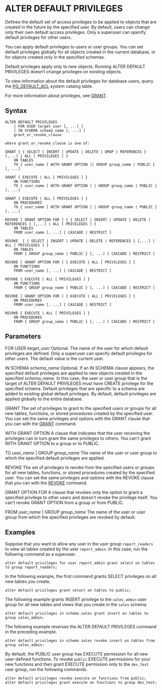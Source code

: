 # ALTER DEFAULT PRIVILEGES<a name="r_ALTER_DEFAULT_PRIVILEGES"></a>

Defines the default set of access privileges to be applied to objects that are created in the future by the specified user\. By default, users can change only their own default access privileges\. Only a superuser can specify default privileges for other users\.

You can apply default privileges to users or user groups\. You can set default privileges globally for all objects created in the current database, or for objects created only in the specified schemas\. 

Default privileges apply only to new objects\. Running ALTER DEFAULT PRIVILEGES doesn’t change privileges on existing objects\.

To view information about the default privileges for database users, query the [PG\_DEFAULT\_ACL](r_PG_DEFAULT_ACL.md) system catalog table\. 

For more information about privileges, see [GRANT](r_GRANT.md)\.

## Syntax<a name="r_ALTER_DEFAULT_PRIVILEGES-synopsis"></a>

```
ALTER DEFAULT PRIVILEGES
    [ FOR USER target_user [, ...] ]
    [ IN SCHEMA schema_name [, ...] ]
    grant_or_revoke_clause

where grant_or_revoke_clause is one of:

GRANT { { SELECT | INSERT | UPDATE | DELETE | DROP | REFERENCES } [,...] | ALL [ PRIVILEGES ] } 
	ON TABLES 
	TO { user_name [ WITH GRANT OPTION ]| GROUP group_name | PUBLIC } [, ...]	 

GRANT { EXECUTE | ALL [ PRIVILEGES ] } 
	ON FUNCTIONS 
	TO { user_name [ WITH GRANT OPTION ] | GROUP group_name | PUBLIC } [, ...]
            
GRANT { EXECUTE | ALL [ PRIVILEGES ] } 
	ON PROCEDURES 
	TO { user_name [ WITH GRANT OPTION ] | GROUP group_name | PUBLIC } [, ...]            

REVOKE [ GRANT OPTION FOR ] { { SELECT | INSERT | UPDATE | DELETE | REFERENCES } [,...] | ALL [ PRIVILEGES ] } 
	ON TABLES 
	FROM user_name [, ...] [ CASCADE | RESTRICT ]

REVOKE  { { SELECT | INSERT | UPDATE | DELETE | REFERENCES } [,...] | ALL [ PRIVILEGES ] } 
	ON TABLES 
	FROM { GROUP group_name | PUBLIC } [, ...] [ CASCADE | RESTRICT ]

REVOKE [ GRANT OPTION FOR ] { EXECUTE | ALL [ PRIVILEGES ] } 
	ON FUNCTIONS 
	FROM user_name [, ...] [ CASCADE | RESTRICT ]

REVOKE { EXECUTE | ALL [ PRIVILEGES ] } 
	ON FUNCTIONS 
	FROM { GROUP group_name | PUBLIC } [, ...] [ CASCADE | RESTRICT ]       

REVOKE [ GRANT OPTION FOR ] { EXECUTE | ALL [ PRIVILEGES ] } 
	ON PROCEDURES 
	FROM user_name [, ...] [ CASCADE | RESTRICT ]            

REVOKE { EXECUTE | ALL [ PRIVILEGES ] } 
	ON PROCEDURES 
	FROM { GROUP group_name | PUBLIC } [, ...] [ CASCADE | RESTRICT ]
```

## Parameters<a name="r_ALTER_DEFAULT_PRIVILEGES-parameters"></a>

FOR USER *target\_user*  <a name="default-for-user"></a>
Optional\. The name of the user for which default privileges are defined\. Only a superuser can specify default privileges for other users\. The default value is the current user\.

IN SCHEMA *schema\_name*   <a name="default-in-schema"></a>
Optional\. If an IN SCHEMA clause appears, the specified default privileges are applied to new objects created in the specified *schema\_name*\. In this case, the user or user group that is the target of ALTER DEFAULT PRIVILEGES must have CREATE privilege for the specified schema\. Default privileges that are specific to a schema are added to existing global default privileges\. By default, default privileges are applied globally to the entire database\. 

GRANT   <a name="default-grant"></a>
The set of privileges to grant to the specified users or groups for all new tables, functions, or stored procedures created by the specified user\. You can set the same privileges and options with the GRANT clause that you can with the [GRANT](r_GRANT.md) command\. 

WITH GRANT OPTION   <a name="default-grant-option"></a>
A clause that indicates that the user receiving the privileges can in turn grant the same privileges to others\. You can't grant WITH GRANT OPTION to a group or to PUBLIC\. 

TO *user\_name* \| GROUP *group\_name*   <a name="default-to"></a>
The name of the user or user group to which the specified default privileges are applied\.

REVOKE   <a name="default-revoke"></a>
The set of privileges to revoke from the specified users or groups for all new tables, functions, or stored procedures created by the specified user\. You can set the same privileges and options with the REVOKE clause that you can with the [REVOKE](r_REVOKE.md) command\. 

GRANT OPTION FOR  <a name="default-revoke-option"></a>
 A clause that revokes only the option to grant a specified privilege to other users and doesn't revoke the privilege itself\. You can't revoke GRANT OPTION from a group or from PUBLIC\. 

FROM *user\_name* \| GROUP *group\_name*  <a name="default-from"></a>
The name of the user or user group from which the specified privileges are revoked by default\.

## Examples<a name="r_ALTER_DEFAULT_PRIVILEGES-examples"></a>

Suppose that you want to allow any user in the user group `report_readers` to view all tables created by the user `report_admin`\. In this case, run the following command as a superuser\. 

```
alter default privileges for user report_admin grant select on tables to group report_readers; 
```

In the following example, the first command grants SELECT privileges on all new tables you create\. 

```
alter default privileges grant select on tables to public; 
```

The following example grants INSERT privilege to the `sales_admin` user group for all new tables and views that you create in the `sales` schema\. 

```
alter default privileges in schema sales grant insert on tables to group sales_admin; 
```

The following example reverses the ALTER DEFAULT PRIVILEGES command in the preceding example\. 

```
alter default privileges in schema sales revoke insert on tables from group sales_admin;
```

By default, the PUBLIC user group has EXECUTE permission for all new user\-defined functions\. To revoke `public` EXECUTE permissions for your new functions and then grant EXECUTE permission only to the `dev_test` user group, run the following commands\. 

```
alter default privileges revoke execute on functions from public; 
alter default privileges grant execute on functions to group dev_test;
```